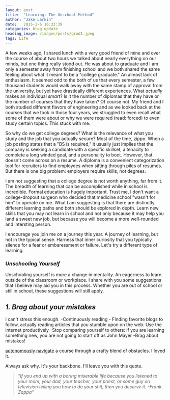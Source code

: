 ```yaml
---
layout: post
title:  "Learning: The Unschool Method"
author: "Jake Larkin"
date:   2015-1-6 16:33:39
categories: blog update
heading_image: /images/posts/grad1.jpeg
tags: Life
---
```

A few weeks ago, I shared lunch with a very good friend of mine and over the course of about two hours we talked about nearly everything on our minds, but one thing really stood out. He was about to graduate and I am only a semester away from finishing school and we both shared the same feeling about what it meant to be a "college graduate." An almost lack of enthusiasm. It seemed odd to the both of us that every semester, a few thousand students would walk away with the same stamp of approval from the university, but yet have drastically different experiences. What *actually* makes an individual *smart*? Is it the number of diplomas that they have or the number of courses that they have taken? Of course not. My friend and I both studied different flavors of engineering and as we looked back at the courses that we took in those four years, we struggled to even recall what some of them were about or why we were required (read: forced) to even study certain topics. This stuck with me. 

So why do we get college degrees? What is the relevance of what you study and the job that you actually secure? Most of the time, zippo. When a job posting states that a "BS is required," it usually just implies that the company is seeking a candidate with a specific skillset, a tenacity to complete a long winded goal, and a personality to boot. However, that doesn't come across on a resume. A diploma is a convenient categorization tool for recruiters to find employees when sifting through piles of resumes. But there is one big problem: employers require skills, not degrees. 

I am not suggesting that a college degree is not worth anything, far from it. The breadth of learning that can be accomplished while in school is incredible. Formal education is hugely important. Trust me, I don't want a college-dropout surgeon who decided that medicine school "wasn't for him" to operate on me. What I am suggesting is that there are distinctly different learning paths and both should be explored in depth. Learn new skills that you may not learn in school and not only because it may help you land a sweet new job, but because you will become a more well-rounded and intersting person. 

I encourage you join me on a journey this year. A journey of learning, but not in the typical sense. Harness that inner curiosity that you typically silence for a fear or embaressment or failure. Let's try a different type of learning. 

### _Unschooling Yourself_

Unschooling yourself is more a change in mentality. An eagerness to learn outside of the classroom or workplace. I share with you some suggestions that I believe may aid you in this process. Whether you are out of school or still in school, these suggestions will still apply.

## _1. Brag about your mistakes_



I can't stress this enough. 
-Continuously reading - Finding favorite blogs to follow, actually reading articles that you stumble upon on the web. Use the internet productively
-Stop comparing yourself to others: if you are learning something new, you are not going to start off as John Mayer
-Brag about mistakes!









[autonomously navigate](https://www.youtube.com/watch?v=E4sgyj9rT7g) a course through a crafty blend of obstacles. I loved it.

Always ask why. It's your backbone. I'll leave you with this quote.

> _"If you end up with a boring miserable life because you listened to your mom, your dad, your teacher, your priest, or some guy on television telling you how to do your shit, then you deserve it.
-Frank Zappa"_



